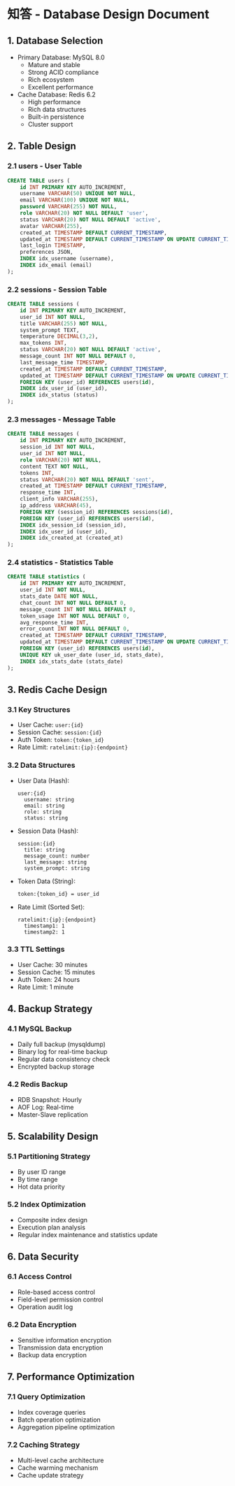# 知答 - Database Design Document

## 1. Database Selection
- Primary Database: MySQL 8.0
  - Mature and stable
  - Strong ACID compliance
  - Rich ecosystem
  - Excellent performance
- Cache Database: Redis 6.2
  - High performance
  - Rich data structures
  - Built-in persistence
  - Cluster support

## 2. Table Design

### 2.1 users - User Table
```sql
CREATE TABLE users (
    id INT PRIMARY KEY AUTO_INCREMENT,
    username VARCHAR(50) UNIQUE NOT NULL,
    email VARCHAR(100) UNIQUE NOT NULL,
    password VARCHAR(255) NOT NULL,
    role VARCHAR(20) NOT NULL DEFAULT 'user',
    status VARCHAR(20) NOT NULL DEFAULT 'active',
    avatar VARCHAR(255),
    created_at TIMESTAMP DEFAULT CURRENT_TIMESTAMP,
    updated_at TIMESTAMP DEFAULT CURRENT_TIMESTAMP ON UPDATE CURRENT_TIMESTAMP,
    last_login TIMESTAMP,
    preferences JSON,
    INDEX idx_username (username),
    INDEX idx_email (email)
);
```

### 2.2 sessions - Session Table
```sql
CREATE TABLE sessions (
    id INT PRIMARY KEY AUTO_INCREMENT,
    user_id INT NOT NULL,
    title VARCHAR(255) NOT NULL,
    system_prompt TEXT,
    temperature DECIMAL(3,2),
    max_tokens INT,
    status VARCHAR(20) NOT NULL DEFAULT 'active',
    message_count INT NOT NULL DEFAULT 0,
    last_message_time TIMESTAMP,
    created_at TIMESTAMP DEFAULT CURRENT_TIMESTAMP,
    updated_at TIMESTAMP DEFAULT CURRENT_TIMESTAMP ON UPDATE CURRENT_TIMESTAMP,
    FOREIGN KEY (user_id) REFERENCES users(id),
    INDEX idx_user_id (user_id),
    INDEX idx_status (status)
);
```

### 2.3 messages - Message Table
```sql
CREATE TABLE messages (
    id INT PRIMARY KEY AUTO_INCREMENT,
    session_id INT NOT NULL,
    user_id INT NOT NULL,
    role VARCHAR(20) NOT NULL,
    content TEXT NOT NULL,
    tokens INT,
    status VARCHAR(20) NOT NULL DEFAULT 'sent',
    created_at TIMESTAMP DEFAULT CURRENT_TIMESTAMP,
    response_time INT,
    client_info VARCHAR(255),
    ip_address VARCHAR(45),
    FOREIGN KEY (session_id) REFERENCES sessions(id),
    FOREIGN KEY (user_id) REFERENCES users(id),
    INDEX idx_session_id (session_id),
    INDEX idx_user_id (user_id),
    INDEX idx_created_at (created_at)
);
```

### 2.4 statistics - Statistics Table
```sql
CREATE TABLE statistics (
    id INT PRIMARY KEY AUTO_INCREMENT,
    user_id INT NOT NULL,
    stats_date DATE NOT NULL,
    chat_count INT NOT NULL DEFAULT 0,
    message_count INT NOT NULL DEFAULT 0,
    token_usage INT NOT NULL DEFAULT 0,
    avg_response_time INT,
    error_count INT NOT NULL DEFAULT 0,
    created_at TIMESTAMP DEFAULT CURRENT_TIMESTAMP,
    updated_at TIMESTAMP DEFAULT CURRENT_TIMESTAMP ON UPDATE CURRENT_TIMESTAMP,
    FOREIGN KEY (user_id) REFERENCES users(id),
    UNIQUE KEY uk_user_date (user_id, stats_date),
    INDEX idx_stats_date (stats_date)
);
```

## 3. Redis Cache Design

### 3.1 Key Structures
- User Cache: `user:{id}`
- Session Cache: `session:{id}`
- Auth Token: `token:{token_id}`
- Rate Limit: `ratelimit:{ip}:{endpoint}`

### 3.2 Data Structures
- User Data (Hash):
  ```
  user:{id}
    username: string
    email: string
    role: string
    status: string
  ```
- Session Data (Hash):
  ```
  session:{id}
    title: string
    message_count: number
    last_message: string
    system_prompt: string
  ```
- Token Data (String):
  ```
  token:{token_id} = user_id
  ```
- Rate Limit (Sorted Set):
  ```
  ratelimit:{ip}:{endpoint}
    timestamp1: 1
    timestamp2: 1
  ```

### 3.3 TTL Settings
- User Cache: 30 minutes
- Session Cache: 15 minutes
- Auth Token: 24 hours
- Rate Limit: 1 minute

## 4. Backup Strategy

### 4.1 MySQL Backup
- Daily full backup (mysqldump)
- Binary log for real-time backup
- Regular data consistency check
- Encrypted backup storage

### 4.2 Redis Backup
- RDB Snapshot: Hourly
- AOF Log: Real-time
- Master-Slave replication

## 5. Scalability Design

### 5.1 Partitioning Strategy
- By user ID range
- By time range
- Hot data priority

### 5.2 Index Optimization
- Composite index design
- Execution plan analysis
- Regular index maintenance and statistics update

## 6. Data Security

### 6.1 Access Control
- Role-based access control
- Field-level permission control
- Operation audit log

### 6.2 Data Encryption
- Sensitive information encryption
- Transmission data encryption
- Backup data encryption

## 7. Performance Optimization

### 7.1 Query Optimization
- Index coverage queries
- Batch operation optimization
- Aggregation pipeline optimization

### 7.2 Caching Strategy
- Multi-level cache architecture
- Cache warming mechanism
- Cache update strategy